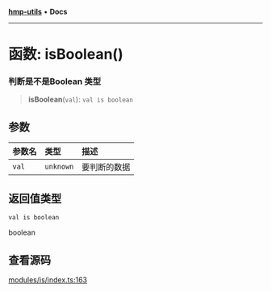 [**hmp-utils**](../README.md) • **Docs**

***

# 函数: isBoolean()

### 判断是不是Boolean 类型

> **isBoolean**(`val`): `val is boolean`

## 参数

| 参数名 | 类型 | 描述 |
| :------ | :------ | :------ |
| `val` | `unknown` | 要判断的数据 |

## 返回值类型

`val is boolean`

boolean

## 查看源码

[modules/is/index.ts:163](https://github.com/hmp1049127947/hmp-utils/blob/4a6ef6c09762a1cd3b8d7a3366d8664e5e49db4c/src/modules/is/index.ts#L163)
